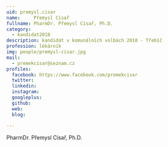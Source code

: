 ```yaml
---
uid: premysl.cisar
name:     Přemysl Císař
fullname: PharmDr. Přemysl Císař, Ph.D.
category:
  - kandidat2018
description: kandidát v komunálních volbách 2018 - Třebíč
profession: lékárník
img: people/premysl-cisar.jpg
mail:
  - premekcisar@seznam.cz
profiles:
  facebook: https://www.facebook.com/premekcisar
  twitter: 
  linkedin: 
  instagram: 
  googleplus: 
  github: 
  web: 
  blog: 
  
---
```


PharmDr. Přemysl Císař, Ph.D.
